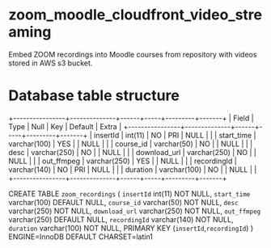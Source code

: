 # zoom_moodle_cloudfront_video_streaming
Embed ZOOM recordings into Moodle courses from repository with videos stored in AWS s3 bucket.


# Database table structure
+----------------+--------------+------+-----+---------+-------+
| Field          | Type         | Null | Key | Default | Extra |
+----------------+--------------+------+-----+---------+-------+
| insertId       | int(11)      | NO   | PRI | NULL    |       |
| start_time     | varchar(100) | YES  |     | NULL    |       |
| course_id      | varchar(50)  | NO   |     | NULL    |       |
| desc           | varchar(250) | NO   |     | NULL    |       |
| download_url   | varchar(250) | NO   |     | NULL    |       |
| out_ffmpeg     | varchar(250) | YES  |     | NULL    |       |
| recordingId    | varchar(140) | NO   | PRI | NULL    |       |
| duration       | varchar(100) | NO   |     | NULL    |       |
+----------------+--------------+------+-----+---------+-------+

CREATE TABLE `zoom_recordings` (
  `insertId` int(11) NOT NULL,
  `start_time` varchar(100) DEFAULT NULL,
  `course_id` varchar(50) NOT NULL,
  `desc` varchar(250) NOT NULL,
  `download_url` varchar(250) NOT NULL,
  `out_ffmpeg` varchar(250) DEFAULT NULL,
  `recordingId` varchar(140) NOT NULL,
  `duration` varchar(100) NOT NULL,
  PRIMARY KEY (`insertId`,`recordingId`)
) ENGINE=InnoDB DEFAULT CHARSET=latin1

